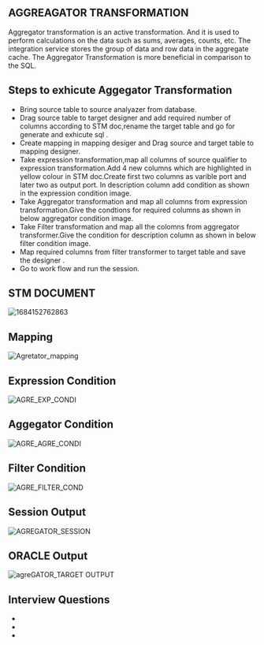 ## AGGREAGATOR TRANSFORMATION
Aggregator transformation is an active transformation. And it is used to perform calculations on the data such as sums, averages, counts, etc. The integration service stores the group of data and row data in the aggregate cache. The Aggregator Transformation is more beneficial in comparison to the SQL.

## Steps to exhicute Aggegator Transformation
* Bring source table to source analyazer from database.
* Drag source table to target designer and add required number of columns according to STM doc,rename the target table and go for generate and exhicute sql .
* Create mapping in mapping desiger and Drag source and target table to mapping designer.
* Take expression transformation,map all columns of source qualifier to expression transformation.Add 4 new columns which are highlighted in yellow colour in STM doc.Create first two         columns as varible port and later two as output port. In description column add condition as shown in the expression condition image.
* Take Aggregator transformation and map all columns from expression transformation.Give the condtions for required columns as shown in below aggregator condition image.
* Take Filter transformation and map all the colomns from aggregator transformer.Give the condition for description column as shown in below filter condition image.
* Map required columns from filter transformer to target table and save the designer .
* Go to work flow and run the session.

## STM DOCUMENT
![1684152762863](https://github.com/Akshaykelagade/INFORMATICA/assets/98802184/f202a5a8-5316-42bd-b32a-f515c7fe01cb)



## Mapping
![Agretator_mapping](https://github.com/Akshaykelagade/INFORMATICA/assets/98802184/842d8bad-18ba-485e-a6b9-ddc4ca23a0ab)

## Expression Condition
![AGRE_EXP_CONDI](https://github.com/Akshaykelagade/INFORMATICA/assets/98802184/dfb9bb84-3a22-4186-b48e-6716e7032ccf)

## Aggegator Condition
![AGRE_AGRE_CONDI](https://github.com/Akshaykelagade/INFORMATICA/assets/98802184/a88e76fb-2642-428b-acb6-e039b6901a8f)

## Filter Condition
![AGRE_FILTER_COND](https://github.com/Akshaykelagade/INFORMATICA/assets/98802184/3952d019-4036-4ae3-8df0-cf61981f2f7b)

## Session Output
![AGREGATOR_SESSION](https://github.com/Akshaykelagade/INFORMATICA/assets/98802184/89ea612d-25de-4013-92d6-b0f052e3e07c)

## ORACLE Output
![agreGATOR_TARGET OUTPUT](https://github.com/Akshaykelagade/INFORMATICA/assets/98802184/9348373f-bb6a-49a7-a8ff-d867aeee5302)


## Interview Questions
*
*
*

